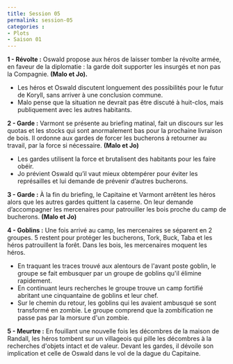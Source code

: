 ```yaml
---
title: Session 05
permalink: session-05
categories :
- Plots
- Saison 01
---
```


**1 - Révolte :** Oswald propose aux héros de laisser tomber la révolte armée, en faveur de la diplomatie : la garde doit supporter les insurgés et non pas la Compagnie. **(Malo et Jo).**
- Les héros et Oswald discutent longuement des possibilités pour le futur de Koryll, sans arriver à une conclusion commune.
- Malo pense que la situation ne devrait pas être discuté à huit-clos, mais publiquement avec les autres habitants.

**2 - Garde :** Varmont se présente au briefing matinal, fait un discours sur les quotas et les stocks qui sont anormalement bas pour la prochaine livraison de bois. Il ordonne aux gardes de forcer les bucherons à retourner au travail, par la force si nécessaire. **(Malo et Jo)**
- Les gardes utilisent la force et brutalisent des habitants pour les faire obéir.
- Jo prévient Oswald qu’il vaut mieux obtempérer pour éviter les représailles et lui demande de prévenir d’autres bucherons.

**3 - Garde :** À la fin du briefing, le Capitaine et Varmont arrêtent les héros alors que les autres gardes quittent la caserne. On leur demande d’accompagner les mercenaires pour patrouiller les bois proche du camp de bucherons. **(Malo et Jo)** 

**4 - Goblins :** Une fois arrivé au camp, les mercenaires se séparent en 2 groupes. 5 restent pour protéger les bucherons, Tork, Buck, Taba et les héros patrouillent la forêt. Dans les bois, les mercenaires moquent les héros.
- En traquant les traces trouvé aux alentours de l'avant poste goblin, le groupe se fait embusquer par un groupe de goblins qu'il élimine rapidement.
- En continuant leurs recherches le groupe trouve un camp fortifié abritant une cinquantaine de goblins et leur chef.
- Sur le chemin du retour, les goblins qui les avaient ambusqué se sont transformé en zombie. Le groupe comprend que la zombification ne passe pas par la morsure d'un zombie.

**5 - Meurtre :** En fouillant une nouvelle fois les décombres de la maison de Randall, les héros tombent sur un villageois qui pille les décombres à la recherches d'objets intact et de valeur. Devant les gardes, il dévoile son implication et celle de Oswald dans le vol de la dague du Capitaine.
